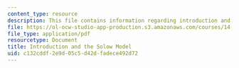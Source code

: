 ```yaml
---
content_type: resource
description: This file contains information regarding introduction and the solow model.
file: https://ol-ocw-studio-app-production.s3.amazonaws.com/courses/14-05-intermediate-macroeconomics-spring-2013/c132cddf2e9d05c5d42dfadece492d72_MIT14_05S13_LecNot_Int_Sol.pdf
file_type: application/pdf
resourcetype: Document
title: Introduction and the Solow Model
uid: c132cddf-2e9d-05c5-d42d-fadece492d72
---
```

